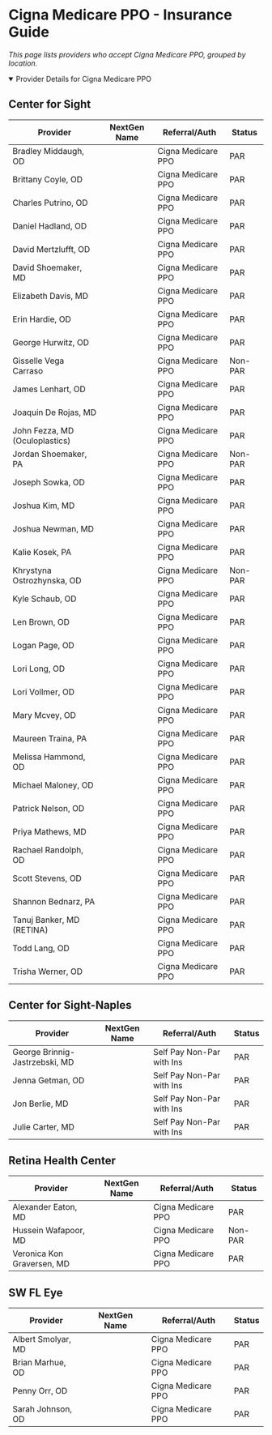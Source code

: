 # Cigna Medicare PPO - Insurance Guide

*This page lists providers who accept Cigna Medicare PPO, grouped by location.*

<details open><summary>Provider Details for Cigna Medicare PPO</summary>

## Center for Sight

| Provider | NextGen Name | Referral/Auth | Status |
|----------|-------------|--------------|--------|
| Bradley Middaugh, OD |  | Cigna Medicare PPO | PAR |
| Brittany Coyle, OD |  | Cigna Medicare PPO | PAR |
| Charles Putrino, OD |  | Cigna Medicare PPO | PAR |
| Daniel Hadland, OD |  | Cigna Medicare PPO | PAR |
| David Mertzlufft, OD |  | Cigna Medicare PPO | PAR |
| David Shoemaker, MD |  | Cigna Medicare PPO | PAR |
| Elizabeth Davis, MD |  | Cigna Medicare PPO | PAR |
| Erin Hardie, OD |  | Cigna Medicare PPO | PAR |
| George Hurwitz, OD |  | Cigna Medicare PPO | PAR |
| Gisselle Vega Carraso |  | Cigna Medicare PPO | Non-PAR |
| James Lenhart, OD |  | Cigna Medicare PPO | PAR |
| Joaquin De Rojas, MD |  | Cigna Medicare PPO | PAR |
| John Fezza, MD (Oculoplastics) |  | Cigna Medicare PPO | PAR |
| Jordan Shoemaker, PA |  | Cigna Medicare PPO | Non-PAR |
| Joseph Sowka, OD |  | Cigna Medicare PPO | PAR |
| Joshua Kim, MD |  | Cigna Medicare PPO | PAR |
| Joshua Newman, MD |  | Cigna Medicare PPO | PAR |
| Kalie Kosek, PA |  | Cigna Medicare PPO | PAR |
| Khrystyna Ostrozhynska, OD |  | Cigna Medicare PPO | Non-PAR |
| Kyle Schaub, OD |  | Cigna Medicare PPO | PAR |
| Len Brown, OD |  | Cigna Medicare PPO | PAR |
| Logan Page, OD |  | Cigna Medicare PPO | PAR |
| Lori Long, OD |  | Cigna Medicare PPO | PAR |
| Lori Vollmer, OD |  | Cigna Medicare PPO | PAR |
| Mary Mcvey, OD |  | Cigna Medicare PPO | PAR |
| Maureen Traina, PA |  | Cigna Medicare PPO | PAR |
| Melissa Hammond, OD |  | Cigna Medicare PPO | PAR |
| Michael Maloney, OD |  | Cigna Medicare PPO | PAR |
| Patrick Nelson, OD |  | Cigna Medicare PPO | PAR |
| Priya Mathews, MD |  | Cigna Medicare PPO | PAR |
| Rachael Randolph, OD |  | Cigna Medicare PPO | PAR |
| Scott Stevens, OD |  | Cigna Medicare PPO | PAR |
| Shannon Bednarz, PA |  | Cigna Medicare PPO | PAR |
| Tanuj Banker, MD (RETINA) |  | Cigna Medicare PPO | PAR |
| Todd Lang, OD |  | Cigna Medicare PPO | PAR |
| Trisha Werner, OD |  | Cigna Medicare PPO | PAR |

## Center for Sight-Naples

| Provider | NextGen Name | Referral/Auth | Status |
|----------|-------------|--------------|--------|
| George Brinnig-Jastrzebski, MD |  | Self Pay Non-Par with Ins | PAR |
| Jenna Getman, OD |  | Self Pay Non-Par with Ins | PAR |
| Jon Berlie, MD |  | Self Pay Non-Par with Ins | PAR |
| Julie Carter, MD |  | Self Pay Non-Par with Ins | PAR |

## Retina Health Center

| Provider | NextGen Name | Referral/Auth | Status |
|----------|-------------|--------------|--------|
| Alexander Eaton, MD |  | Cigna Medicare PPO | PAR |
| Hussein Wafapoor, MD |  | Cigna Medicare PPO | Non-PAR |
| Veronica Kon Graversen, MD |  | Cigna Medicare PPO | PAR |

## SW FL Eye

| Provider | NextGen Name | Referral/Auth | Status |
|----------|-------------|--------------|--------|
| Albert Smolyar, MD |  | Cigna Medicare PPO | PAR |
| Brian Marhue, OD |  | Cigna Medicare PPO | PAR |
| Penny Orr, OD |  | Cigna Medicare PPO | PAR |
| Sarah Johnson, OD |  | Cigna Medicare PPO | PAR |

</details>


